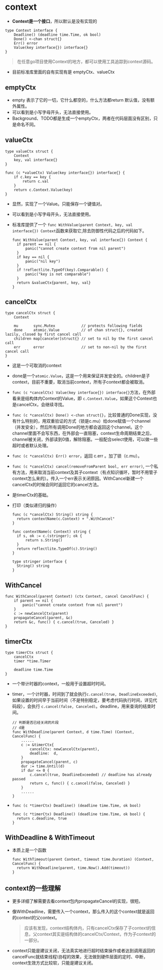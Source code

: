 # context

* **Context是一个接口**，所以默认是没有实现的

```
type Context interface {
	Deadline() (deadline time.Time, ok bool)
	Done() <-chan struct{}
	Err() error
	Value(key interface{}) interface{}
}
```

> 在任意go项目使用Context的地方，都可以使用工具追踪到context源码。

* 目前标准库里面的自有实现有是 emptyCtx、valueCtx

## emptyCtx

* empty 表示了它的一切，它什么都空的，什么方法都return 默认值，没有额外属性。
* 可以看到是小写字母开头，无法直接使用。
* Background、TODO都是生成一个emptyCtx，两者在代码层面没有区别，只是命名不同。

## valueCtx

```
type valueCtx struct {
	Context
	key, val interface{}
}

func (c *valueCtx) Value(key interface{}) interface{} {
	if c.key == key {
		return c.val
	}
	return c.Context.Value(key)
}
```

* 显然，实现了一个Value。只能保存一个键值对。

* 可以看到是小写字母开头，无法直接使用。

* 标准库提供了一个 `func WithValue(parent Context, key, val interface{}) Context`函数来获取它,除去防御性代码之后的代码如下。

  ```
  func WithValue(parent Context, key, val interface{}) Context {
  	if parent == nil {
  		panic("cannot create context from nil parent")
  	}
  	if key == nil {
  		panic("nil key")
  	}
  	if !reflectlite.TypeOf(key).Comparable() {
  		panic("key is not comparable")
  	}
  	return &valueCtx{parent, key, val}
  }
  ```

## cancelCtx

```
type cancelCtx struct {
	Context

	mu       sync.Mutex            // protects following fields
	done     atomic.Value          // of chan struct{}, created lazily, closed by first cancel call
	children map[canceler]struct{} // set to nil by the first cancel call
	err      error                 // set to non-nil by the first cancel call
}
```

* 这是一个可取消的context
* done是一个`atomic.Value`，这是一个用来保证并发安全的。children是子context，目前不重要，取消当前context，所有子context都会被取消。

* `func (c *cancelCtx) Value(key interface{}) interface{}`方法，在外部看来是结构体内Context的Value，即 `c.Context.Value`，如果这个Context也是cancelCtx，会继续寻找。

* `func (c *cancelCtx) Done() <-chan struct{}`，比较普通的Done实现，没有什么特别的，用双重验证的方式（锁是c.mu）给done赋值一个channel（并发安全），然后所有调用Done的地方都会返回这个channel。这个channel里面不会写东西，在外部会一直阻塞，context生命周期结束之后，channel被关闭，外部读到0值，解除阻塞。一般配合select使用，可以做一些超时或者默认处理。

* `func (c *cancelCtx) Err() error`，返回 c.err 。加了锁（c.mu）。

* `func (c *cancelCtx) cancel(removeFromParent bool, err error)`, 一个私有方法，用来取消当前context及其子context（有点知识循环，暂时不用管子context怎么来的）。传入一个err表示关闭原因。WithCancel新建一个cancelCtx的时候会同时返回它的cancel方法。

* 是timerCtx的基础。

* 打印（类似递归的操作）

  ```
  func (c *cancelCtx) String() string {
  	return contextName(c.Context) + ".WithCancel"
  }
  
  func contextName(c Context) string {
  	if s, ok := c.(stringer); ok {
  		return s.String()
  	}
  	return reflectlite.TypeOf(c).String()
  }
  
  type stringer interface {
  	String() string
  }
  ```

## WithCancel

```
func WithCancel(parent Context) (ctx Context, cancel CancelFunc) {
	if parent == nil {
		panic("cannot create context from nil parent")
	}
	c := newCancelCtx(parent)
	propagateCancel(parent, &c)
	return &c, func() { c.cancel(true, Canceled) }
}
```

## timerCtx

```
type timerCtx struct {
	cancelCtx
	timer *time.Timer

	deadline time.Time
}
```

* 一个带计时器的context，一般用于设置超时时间。

* timer，一个计时器，时间到了就会执行`c.cancel(true, DeadlineExceeded)`,如果设置的时间早于当前时间（不是特别稳定，要考虑代码执行时间，详见代码段），会执行 `c.cancel(false, Canceled)`。deadline，用来查询的结束时间。

  ```
  // 判断是否已经关闭的片段
  // d是
  func WithDeadline(parent Context, d time.Time) (Context, CancelFunc) {
      ......
      c := &timerCtx{
          cancelCtx: newCancelCtx(parent),
          deadline:  d,
      }
      propagateCancel(parent, c)
      dur := time.Until(d)
      if dur <= 0 {
          c.cancel(true, DeadlineExceeded) // deadline has already passed
          return c, func() { c.cancel(false, Canceled) }
      }
      ......
  }
  ```

* `func (c *timerCtx) Deadline() (deadline time.Time, ok bool) `

  ```
  func (c *timerCtx) Deadline() (deadline time.Time, ok bool) {
  	return c.deadline, true
  }
  ```

## WithDeadline & WithTimeout

* 本质上是一个函数

  ```
  func WithTimeout(parent Context, timeout time.Duration) (Context, CancelFunc) {
  	return WithDeadline(parent, time.Now().Add(timeout))
  }
  ```

  

## context的一些理解

* 更多详细了解需要去看context包内propagateCancel的实现，很短。

* 像WithDeadline，需要传入一个context，那么传入的这个context就是返回的context的父context。

  > 应该有发现，context结构体内，只有cancelCtx保存了子context的信息，父context其实是结构体的cancelCtx/Context，作为子context的一部分。

* context只能是建议关闭，无法真实地进行超时结束操作或者达到调用返回的cancelFunc就结束线程\协程的效果，无法做到硬件层面的定时、中断，context生效方式比较软，只能是建议关闭。
